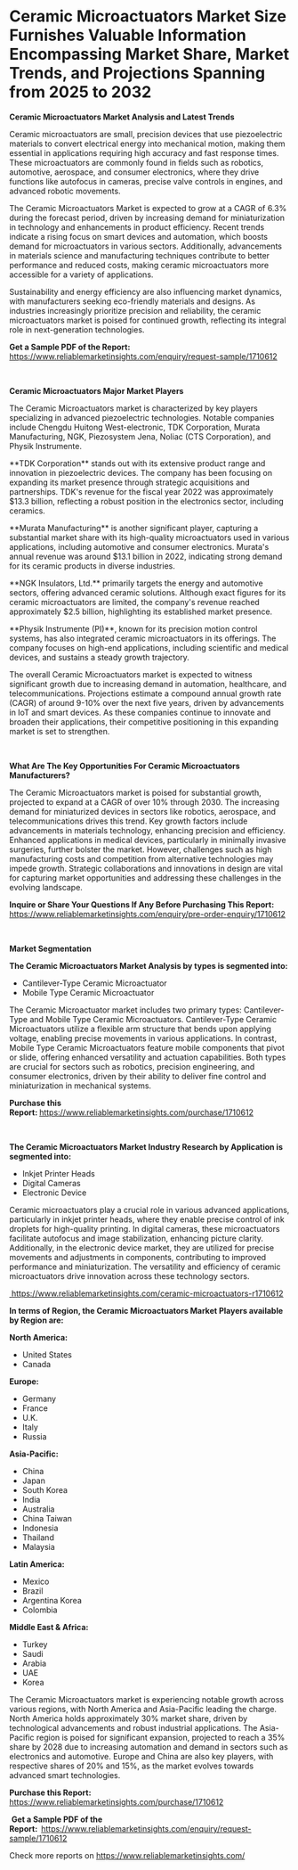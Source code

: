 <p><h1>Ceramic Microactuators Market Size Furnishes Valuable Information Encompassing Market Share, Market Trends, and Projections Spanning from 2025 to 2032</h1></p><p><strong>Ceramic Microactuators Market Analysis and Latest Trends</strong></p>
<p><p>Ceramic microactuators are small, precision devices that use piezoelectric materials to convert electrical energy into mechanical motion, making them essential in applications requiring high accuracy and fast response times. These microactuators are commonly found in fields such as robotics, automotive, aerospace, and consumer electronics, where they drive functions like autofocus in cameras, precise valve controls in engines, and advanced robotic movements.</p><p>The Ceramic Microactuators Market is expected to grow at a CAGR of 6.3% during the forecast period, driven by increasing demand for miniaturization in technology and enhancements in product efficiency. Recent trends indicate a rising focus on smart devices and automation, which boosts demand for microactuators in various sectors. Additionally, advancements in materials science and manufacturing techniques contribute to better performance and reduced costs, making ceramic microactuators more accessible for a variety of applications.</p><p>Sustainability and energy efficiency are also influencing market dynamics, with manufacturers seeking eco-friendly materials and designs. As industries increasingly prioritize precision and reliability, the ceramic microactuators market is poised for continued growth, reflecting its integral role in next-generation technologies.</p></p>
<p><strong>Get a Sample PDF of the Report:&nbsp;</strong> <a href="https://www.reliablemarketinsights.com/enquiry/request-sample/1710612?utm_campaign=3556&utm_medium=2&utm_source=Github&utm_content=ia&utm_term=27032025&utm_id=ceramic-microactuators">https://www.reliablemarketinsights.com/enquiry/request-sample/1710612</a></p>
<p>&nbsp;</p>
<p><strong>Ceramic Microactuators Major Market Players</strong></p>
<p><p>The Ceramic Microactuators market is characterized by key players specializing in advanced piezoelectric technologies. Notable companies include Chengdu Huitong West-electronic, TDK Corporation, Murata Manufacturing, NGK, Piezosystem Jena, Noliac (CTS Corporation), and Physik Instrumente.</p><p>**TDK Corporation** stands out with its extensive product range and innovation in piezoelectric devices. The company has been focusing on expanding its market presence through strategic acquisitions and partnerships. TDK's revenue for the fiscal year 2022 was approximately $13.3 billion, reflecting a robust position in the electronics sector, including ceramics.</p><p>**Murata Manufacturing** is another significant player, capturing a substantial market share with its high-quality microactuators used in various applications, including automotive and consumer electronics. Murata's annual revenue was around $13.1 billion in 2022, indicating strong demand for its ceramic products in diverse industries.</p><p>**NGK Insulators, Ltd.** primarily targets the energy and automotive sectors, offering advanced ceramic solutions. Although exact figures for its ceramic microactuators are limited, the company's revenue reached approximately $2.5 billion, highlighting its established market presence.</p><p>**Physik Instrumente (PI)**, known for its precision motion control systems, has also integrated ceramic microactuators in its offerings. The company focuses on high-end applications, including scientific and medical devices, and sustains a steady growth trajectory.</p><p>The overall Ceramic Microactuators market is expected to witness significant growth due to increasing demand in automation, healthcare, and telecommunications. Projections estimate a compound annual growth rate (CAGR) of around 9-10% over the next five years, driven by advancements in IoT and smart devices. As these companies continue to innovate and broaden their applications, their competitive positioning in this expanding market is set to strengthen.</p></p>
<p>&nbsp;</p>
<p><strong>What Are The Key Opportunities For Ceramic Microactuators Manufacturers?</strong></p>
<p><p>The Ceramic Microactuators market is poised for substantial growth, projected to expand at a CAGR of over 10% through 2030. The increasing demand for miniaturized devices in sectors like robotics, aerospace, and telecommunications drives this trend. Key growth factors include advancements in materials technology, enhancing precision and efficiency. Enhanced applications in medical devices, particularly in minimally invasive surgeries, further bolster the market. However, challenges such as high manufacturing costs and competition from alternative technologies may impede growth. Strategic collaborations and innovations in design are vital for capturing market opportunities and addressing these challenges in the evolving landscape.</p></p>
<p><strong>Inquire or Share Your Questions If Any Before Purchasing This Report:</strong> <a href="https://www.reliablemarketinsights.com/enquiry/pre-order-enquiry/1710612?utm_campaign=3556&utm_medium=2&utm_source=Github&utm_content=ia&utm_term=27032025&utm_id=ceramic-microactuators">https://www.reliablemarketinsights.com/enquiry/pre-order-enquiry/1710612</a></p>
<p>&nbsp;</p>
<p><strong>Market Segmentation</strong></p>
<p><strong>The Ceramic Microactuators Market Analysis by types is segmented into:</strong></p>
<p><ul><li>Cantilever-Type Ceramic Microactuator</li><li>Mobile Type Ceramic Microactuator</li></ul></p>
<p><p>The Ceramic Microactuator market includes two primary types: Cantilever-Type and Mobile Type Ceramic Microactuators. Cantilever-Type Ceramic Microactuators utilize a flexible arm structure that bends upon applying voltage, enabling precise movements in various applications. In contrast, Mobile Type Ceramic Microactuators feature mobile components that pivot or slide, offering enhanced versatility and actuation capabilities. Both types are crucial for sectors such as robotics, precision engineering, and consumer electronics, driven by their ability to deliver fine control and miniaturization in mechanical systems.</p></p>
<p><strong>Purchase this Report:&nbsp;</strong><a href="https://www.reliablemarketinsights.com/purchase/1710612?utm_campaign=3556&utm_medium=2&utm_source=Github&utm_content=ia&utm_term=27032025&utm_id=ceramic-microactuators">https://www.reliablemarketinsights.com/purchase/1710612</a></p>
<p>&nbsp;</p>
<p><strong>The Ceramic Microactuators Market Industry Research by Application is segmented into:</strong></p>
<p><ul><li>Inkjet Printer Heads</li><li>Digital Cameras</li><li>Electronic Device</li></ul></p>
<p><p>Ceramic microactuators play a crucial role in various advanced applications, particularly in inkjet printer heads, where they enable precise control of ink droplets for high-quality printing. In digital cameras, these microactuators facilitate autofocus and image stabilization, enhancing picture clarity. Additionally, in the electronic device market, they are utilized for precise movements and adjustments in components, contributing to improved performance and miniaturization. The versatility and efficiency of ceramic microactuators drive innovation across these technology sectors.</p></p>
<p><a href="https://www.reliablemarketinsights.com/ceramic-microactuators-r1710612?utm_campaign=3556&utm_medium=2&utm_source=Github&utm_content=ia&utm_term=27032025&utm_id=ceramic-microactuators">&nbsp;https://www.reliablemarketinsights.com/ceramic-microactuators-r1710612</a></p>
<p><strong>In terms of Region, the Ceramic Microactuators Market Players available by Region are:</strong></p>
<p>
    <p> <strong> North America: </strong>
        <ul>
            <li>United States</li>
            <li>Canada</li>
        </ul>
        </p> 
    <p> <strong> Europe: </strong>
        <ul>
            <li>Germany</li>
            <li>France</li>
            <li>U.K.</li>
            <li>Italy</li>
            <li>Russia</li>
        </ul>
        </p> 
    <p> <strong> Asia-Pacific: </strong>
        <ul>
            <li>China</li>
            <li>Japan</li>
            <li>South Korea</li>
            <li>India</li>
            <li>Australia</li>
            <li>China Taiwan</li>
            <li>Indonesia</li>
            <li>Thailand</li>
            <li>Malaysia</li>
        </ul>
        </p> 
    <p> <strong> Latin America: </strong>
        <ul>
            <li>Mexico</li>
            <li>Brazil</li>
            <li>Argentina Korea</li>
            <li>Colombia</li>
        </ul>
        </p> 
    <p> <strong> Middle East & Africa: </strong>
        <ul>
            <li>Turkey</li>
            <li>Saudi</li>
            <li>Arabia</li>
            <li>UAE</li>
            <li>Korea</li>
        </ul>
    </p>
    </p>
<p><p>The Ceramic Microactuators market is experiencing notable growth across various regions, with North America and Asia-Pacific leading the charge. North America holds approximately 30% market share, driven by technological advancements and robust industrial applications. The Asia-Pacific region is poised for significant expansion, projected to reach a 35% share by 2028 due to increasing automation and demand in sectors such as electronics and automotive. Europe and China are also key players, with respective shares of 20% and 15%, as the market evolves towards advanced smart technologies.</p></p>
<p><strong>Purchase this Report: </strong><a href="https://www.reliablemarketinsights.com/purchase/1710612?utm_campaign=3556&utm_medium=2&utm_source=Github&utm_content=ia&utm_term=27032025&utm_id=ceramic-microactuators">https://www.reliablemarketinsights.com/purchase/1710612</a></p>
<p>&nbsp;<strong>Get a Sample PDF of the Report:&nbsp;&nbsp;</strong><a href="https://www.reliablemarketinsights.com/enquiry/request-sample/1710612?utm_campaign=3556&utm_medium=2&utm_source=Github&utm_content=ia&utm_term=27032025&utm_id=ceramic-microactuators">https://www.reliablemarketinsights.com/enquiry/request-sample/1710612</a></p>
<p><strong></strong></p>
<p>Check more reports on <a href="https://www.reliablemarketinsights.com/?utm_campaign=3556&utm_medium=2&utm_source=Github&utm_content=ia&utm_term=27032025&utm_id=ceramic-microactuators">https://www.reliablemarketinsights.com/</a></p>